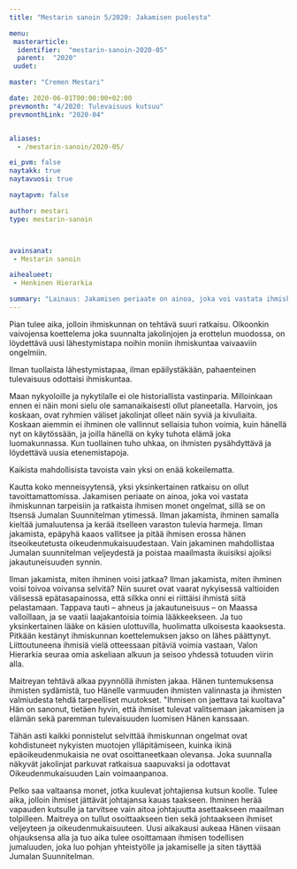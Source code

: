 ```yaml
---
title: "Mestarin sanoin 5/2020: Jakamisen puolesta"

menu:
 masterarticle:
  identifier:  "mestarin-sanoin-2020-05"
  parent:  "2020"
 uudet:

master: "Cremen Mestari"

date: 2020-06-01T00:00:00+02:00
prevmonth: "4/2020: Tulevaisuus kutsuu"
prevmonthLink: "2020-04"


aliases:
  - /mestarin-sanoin/2020-05/

ei_pvm: false
naytakk: true
naytavuosi: true

naytapvm: false

author: mestari
type: mestarin-sanoin



avainsanat:
 - Mestarin sanoin

aihealueet:
 - Henkinen Hierarkia

summary: "Lainaus: Jakamisen periaate on ainoa, joka voi vastata ihmiskunnan tarpeisiin ja ratkaista ihmisen monet ongelmat, sillä se on Itsensä Jumalan Suunnitelman ytimessä. Ilman jakamista, ihminen samalla kieltää jumaluutensa ja kerää itselleen varaston tulevia harmeja."
---
```

<p>Pian tulee aika, jolloin ihmiskunnan on tehtävä suuri ratkaisu. Olkoonkin vaivojensa koettelema joka suunnalta jakolinjojen ja erottelun muodossa, on löydettävä uusi lähestymistapa noihin moniin ihmiskuntaa vaivaaviin ongelmiin.</p>
<p>Ilman tuollaista lähestymistapaa, ilman epäilystäkään, pahaenteinen tulevaisuus odottaisi ihmiskuntaa.</p>
<p>Maan nykyoloille ja nykytilalle ei ole historiallista vastinparia. Milloinkaan ennen ei näin moni sielu ole samanaikaisesti ollut planeetalla. Harvoin, jos koskaan, ovat ryhmien väliset jakolinjat olleet näin syviä ja kivuliaita. Koskaan aiemmin ei ihminen ole vallinnut sellaisia tuhon voimia, kuin hänellä nyt on käytössään, ja joilla hänellä on kyky tuhota elämä joka luomakunnassa. Kun tuollainen tuho uhkaa, on ihmisten pysähdyttävä ja löydettävä uusia etenemistapoja.</p>
<p>Kaikista mahdollisista tavoista vain yksi on enää kokeilematta.</p>
<p>Kautta koko menneisyytensä, yksi yksinkertainen ratkaisu on ollut tavoittamattomissa. Jakamisen periaate on ainoa, joka voi vastata ihmiskunnan tarpeisiin ja ratkaista ihmisen monet ongelmat, sillä se on Itsensä Jumalan Suunnitelman ytimessä. Ilman jakamista, ihminen samalla kieltää jumaluutensa ja kerää itselleen varaston tulevia harmeja. Ilman jakamista, epäpyhä kaaos vallitsee ja pitää ihmisen erossa hänen itseoikeutetusta oikeudenmukaisuudestaan. Vain jakaminen mahdollistaa Jumalan suunnitelman veljeydestä ja poistaa maailmasta ikuisiksi ajoiksi jakautuneisuuden synnin.</p>
<p>Ilman jakamista, miten ihminen voisi jatkaa? Ilman jakamista, miten ihminen voisi toivoa voivansa selvitä? Niin suuret ovat vaarat nykyisessä valtioiden välisessä epätasapainossa, että silkka onni ei riittäisi ihmistä siitä pelastamaan. Tappava tauti – ahneus ja jakautuneisuus – on Maassa valloillaan, ja se vaatii laajakantoisia toimia lääkkeekseen. Ja tuo yksinkertainen lääke on käsien ulottuvilla, huolimatta ulkoisesta kaaoksesta. Pitkään kestänyt ihmiskunnan koettelemuksen jakso on lähes päättynyt. Liittoutuneena ihmisiä vielä otteessaan pitäviä voimia vastaan, Valon Hierarkia seuraa omia askeliaan alkuun ja seisoo yhdessä totuuden viirin alla.</p>
<p>Maitreyan tehtävä alkaa pyynnöllä ihmisten jakaa. Hänen tuntemuksensa ihmisten sydämistä, tuo Hänelle varmuuden ihmisten valinnasta ja ihmisten valmiudesta tehdä tarpeelliset muutokset. "Ihmisen on jaettava tai kuoltava" Hän on sanonut, tietäen hyvin, että ihmiset tulevat valitsemaan jakamisen ja elämän sekä paremman tulevaisuuden luomisen Hänen kanssaan.</p>
<p>Tähän asti kaikki ponnistelut selvittää ihmiskunnan ongelmat ovat kohdistuneet nykyisten muotojen ylläpitämiseen, kuinka ikinä epäoikeudenmukaisia ne ovat osoittaneetkaan olevansa. Joka suunnalla näkyvät jakolinjat parkuvat ratkaisua saapuvaksi ja odottavat Oikeudenmukaisuuden Lain voimaanpanoa.</p>
<p>Pelko saa valtaansa monet, jotka kuulevat johtajiensa kutsun koolle. Tulee aika, jolloin ihmiset jättävät johtajansa kauas taakseen. Ihminen herää vapauden kutsulle ja tarvitsee vain aitoa johtajuutta asettaakseen maailman tolpilleen. Maitreya on tullut osoittaakseen tien sekä johtaakseen ihmiset veljeyteen ja oikeudenmukaisuuteen. Uusi aikakausi aukeaa Hänen viisaan ohjauksensa alla ja tuo aika tulee osoittamaan ihmisen todellisen jumaluuden, joka luo pohjan yhteistyölle ja jakamiselle ja siten täyttää Jumalan Suunnitelman.</p>